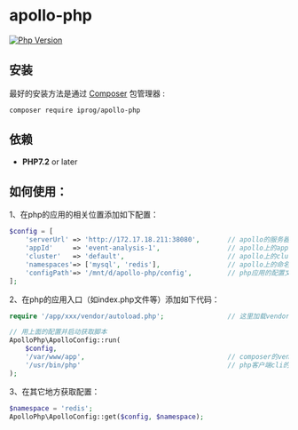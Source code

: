# apollo-php

[![Php Version](https://img.shields.io/badge/php-%3E=7.1-brightgreen.svg?maxAge=2592000)](https://secure.php.net/)


## 安装

最好的安装方法是通过 [Composer](http://getcomposer.org/) 包管理器 :

```shell
composer require iprog/apollo-php
```

## 依赖

- **PHP7.2** or later


## 如何使用：

1、在php的应用的相关位置添加如下配置：

```php
$config = [
    'serverUrl' => 'http://172.17.18.211:38080',       // apollo的服务器地址
    'appId'     => 'event-analysis-1',                 // apollo上的appid
    'cluster'   => 'default',                          // apollo上的cluster
    'namespaces'=> ['mysql', 'redis'],                 // apollo上的命名空间
    'configPath'=> '/mnt/d/apollo-php/config',         // php应用的配置文件目录
];
```

2、在php的应用入口（如index.php文件等）添加如下代码：

```php
require '/app/xxx/vendor/autoload.php';                // 这里加载vendor的自动加载

// 用上面的配置并启动获取脚本
ApolloPhp\ApolloConfig::run(
	$config, 
	'/var/www/app',                                    // composer的vendor所在目录
	'/usr/bin/php'                                     // php客户端cli的指令目录
);
```

3、在其它地方获取配置：

```php
$namespace = 'redis';
ApolloPhp\ApolloConfig::get($config, $namespace);
```
